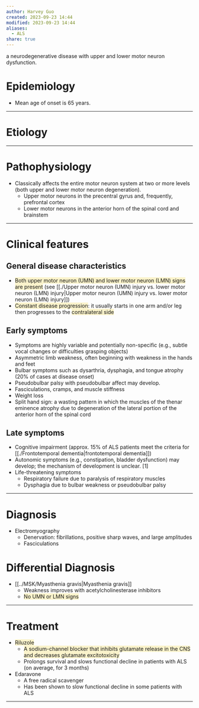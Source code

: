 ```yaml
---
author: Harvey Guo
created: 2023-09-23 14:44
modified: 2023-09-23 14:44
aliases:
  - ALS
share: true
---
```


a neurodegenerative disease with upper and lower motor neuron dysfunction.
# Epidemiology
- Mean age of onset is 65 years.

---
# Etiology


---
# Pathophysiology
- Classically affects the entire motor neuron system at two or more levels (both upper and lower motor neuron degeneration).
	- Upper motor neurons in the precentral gyrus and, frequently, prefrontal cortex
	- Lower motor neurons in the anterior horn of the spinal cord and brainstem

---
# Clinical features
## General disease characteristics
- <span style="background:rgba(240, 200, 0, 0.2)">Both upper motor neuron (UMN) and lower motor neuron (LMN) signs are present</span> (see [[./Upper motor neuron (UMN) injury vs. lower motor neuron (LMN) injury|Upper motor neuron (UMN) injury vs. lower motor neuron (LMN) injury]])
- <span style="background:rgba(240, 200, 0, 0.2)">Constant disease progression</span>: it usually starts in one arm and/or leg then progresses to the <span style="background:rgba(240, 200, 0, 0.2)">contralateral side</span>
## Early symptoms
- Symptoms are highly variable and potentially non-specific (e.g., subtle vocal changes or difficulties grasping objects)
- Asymmetric limb weakness, often beginning with weakness in the hands and feet 
- Bulbar symptoms such as dysarthria, dysphagia, and tongue atrophy (20% of cases at disease onset)
- Pseudobulbar palsy with pseudobulbar affect may develop.
- Fasciculations, cramps, and muscle stiffness
- Weight loss
- Split hand sign: a wasting pattern in which the muscles of the thenar eminence atrophy due to degeneration of the lateral portion of the anterior horn of the spinal cord
## Late symptoms
- Cognitive impairment (approx. 15% of ALS patients meet the criteria for [[./Frontotemporal dementia|frontotemporal dementia]])
- Autonomic symptoms (e.g., constipation, bladder dysfunction) may develop; the mechanism of development is unclear. [1]
- Life-threatening symptoms
	- Respiratory failure due to paralysis of respiratory muscles
	- Dysphagia due to bulbar weakness or pseudobulbar palsy

---
# Diagnosis
- Electromyography
	- Denervation: fibrillations, positive sharp waves, and large amplitudes
	- Fasciculations
# Differential Diagnosis
- [[../MSK/Myasthenia gravis|Myasthenia gravis]]
	- Weakness improves with acetylcholinesterase inhibitors
	- <span style="background:rgba(240, 200, 0, 0.2)">No UMN or LMN signs</span>

---
# Treatment
- <span style="background:rgba(240, 200, 0, 0.2)">Riluzole</span>
	- <span style="background:rgba(240, 200, 0, 0.2)">A sodium-channel blocker that inhibits glutamate release in the CNS and decreases glutamate excitotoxicity</span>
	- Prolongs survival and slows functional decline in patients with ALS (on average, for 3 months)
- Edaravone
	- A free radical scavenger 
	- Has been shown to slow functional decline in some patients with ALS

---
